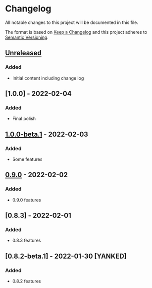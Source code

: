 # Changelog

All notable changes to this project will be documented in this file.

The format is based on [Keep a Changelog](http://keepachangelog.com/)
and this project adheres to [Semantic Versioning](http://semver.org/).

## [Unreleased]

### Added

- Initial content including change log

## [1.0.0] - 2022-02-04

### Added

- Final polish

## [1.0.0-beta.1] - 2022-02-03
### Added
- Some features


## [0.9.0] - 2022-02-02
### Added
- 0.9.0 features

## [0.8.3] - 2022-02-01
### Added
- 0.8.3 features

## [0.8.2-beta.1] - 2022-01-30 [YANKED]
### Added
- 0.8.2 features


[unreleased]: https://github.com/olivierlacan/keep-a-changelog/compare/v1.1.0...HEAD
[1.0.0-beta.1]: https://github.com/olivierlacan/keep-a-changelog/compare/v1.0.0...v1.1.0
[0.9.0]: https://github.com/olivierlacan/keep-a-changelog/compare/v1.0.0...v1.1.0